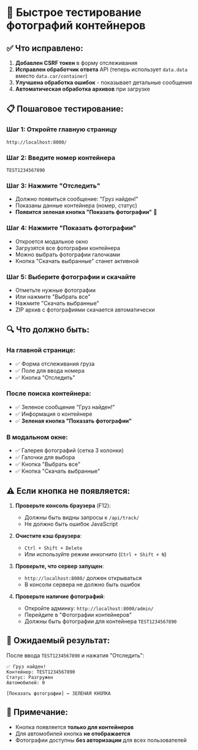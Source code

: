 # 🚀 Быстрое тестирование фотографий контейнеров

## ✅ Что исправлено:
1. **Добавлен CSRF токен** в форму отслеживания
2. **Исправлен обработчик ответа** API (теперь использует `data.data` вместо `data.car/container`)
3. **Улучшена обработка ошибок** - показывает детальные сообщения
4. **Автоматическая обработка архивов** при загрузке

## 📋 Пошаговое тестирование:

### Шаг 1: Откройте главную страницу
```
http://localhost:8000/
```

### Шаг 2: Введите номер контейнера
```
TEST1234567890
```

### Шаг 3: Нажмите "Отследить"
- Должно появиться сообщение: "Груз найден!"
- Показаны данные контейнера (номер, статус)
- **Появится зеленая кнопка "Показать фотографии"** 📸

### Шаг 4: Нажмите "Показать фотографии"
- Откроется модальное окно
- Загрузятся все фотографии контейнера
- Можно выбрать фотографии галочками
- Кнопка "Скачать выбранные" станет активной

### Шаг 5: Выберите фотографии и скачайте
- Отметьте нужные фотографии
- Или нажмите "Выбрать все"
- Нажмите "Скачать выбранные"
- ZIP архив с фотографиями скачается автоматически

## 🔍 Что должно быть:

### На главной странице:
- ✅ Форма отслеживания груза
- ✅ Поле для ввода номера
- ✅ Кнопка "Отследить"

### После поиска контейнера:
- ✅ Зеленое сообщение "Груз найден!"
- ✅ Информация о контейнере
- ✅ **Зеленая кнопка "Показать фотографии"**

### В модальном окне:
- ✅ Галерея фотографий (сетка 3 колонки)
- ✅ Галочки для выбора
- ✅ Кнопка "Выбрать все"
- ✅ Кнопка "Скачать выбранные"

## ⚠️ Если кнопка не появляется:

1. **Проверьте консоль браузера** (F12):
   - Должны быть видны запросы к `/api/track/`
   - Не должно быть ошибок JavaScript

2. **Очистите кэш браузера**:
   - `Ctrl + Shift + Delete`
   - Или используйте режим инкогнито (`Ctrl + Shift + N`)

3. **Проверьте, что сервер запущен**:
   - `http://localhost:8000/` должен открываться
   - В консоли сервера не должно быть ошибок

4. **Проверьте наличие фотографий**:
   - Откройте админку: `http://localhost:8000/admin/`
   - Перейдите в "Фотографии контейнеров"
   - Должны быть фотографии для контейнера `TEST1234567890`

## 🎯 Ожидаемый результат:

После ввода `TEST1234567890` и нажатия "Отследить":
```
✅ Груз найден!
Контейнер: TEST1234567890
Статус: Разгружен
Автомобилей: 0

[Показать фотографии] ← ЗЕЛЕНАЯ КНОПКА
```

## 📝 Примечание:
- Кнопка появляется **только для контейнеров**
- Для автомобилей кнопка **не отображается**
- Фотографии доступны **без авторизации** для всех пользователей

